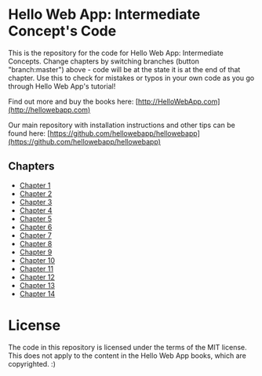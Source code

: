Hello Web App: Intermediate Concept's Code
==========================================

This is the repository for the code for Hello Web App: Intermediate Concepts.
Change chapters by switching branches (button "branch:master") above - code will
be at the state it is at the end of that chapter. Use this to check for mistakes
or typos in your own code as you go through Hello Web App's tutorial!

Find out more and buy the books here:
[http://HelloWebApp.com](http://hellowebapp.com)

Our main repository with installation instructions and other tips can be found
here:
[https://github.com/hellowebapp/hellowebapp](https://github.com/hellowebapp/hellowebapp)

## Chapters

* [Chapter 1](https://github.com/hellowebapp/hellowebapp-ic-code/tree/chapter-1)
* [Chapter 2](https://github.com/hellowebapp/hellowebapp-ic-code/tree/chapter-2)
* [Chapter 3](https://github.com/hellowebapp/hellowebapp-ic-code/tree/chapter-3)
* [Chapter 4](https://github.com/hellowebapp/hellowebapp-ic-code/tree/chapter-4)
* [Chapter 5](https://github.com/hellowebapp/hellowebapp-ic-code/tree/chapter-5)
* [Chapter 6](https://github.com/hellowebapp/hellowebapp-ic-code/tree/chapter-6)
* [Chapter 7](https://github.com/hellowebapp/hellowebapp-ic-code/tree/chapter-7)
* [Chapter 8](https://github.com/hellowebapp/hellowebapp-ic-code/tree/chapter-8)
* [Chapter 9](https://github.com/hellowebapp/hellowebapp-ic-code/tree/chapter-9)
* [Chapter 10](https://github.com/hellowebapp/hellowebapp-ic-code/tree/chapter-10)
* [Chapter 11](https://github.com/hellowebapp/hellowebapp-ic-code/tree/chapter-11)
* [Chapter 12](https://github.com/hellowebapp/hellowebapp-ic-code/tree/chapter-12)
* [Chapter 13](https://github.com/hellowebapp/hellowebapp-ic-code/tree/chapter-13)
* [Chapter 14](https://github.com/hellowebapp/hellowebapp-ic-code/tree/chapter-14)

# License

The code in this repository is licensed under the terms of the MIT license. This
does not apply to the content in the Hello Web App books, which are copyrighted. :)
